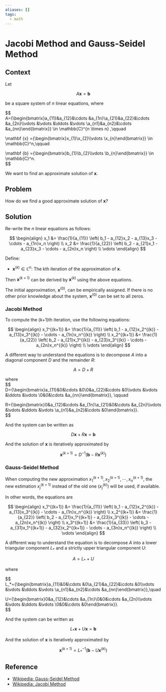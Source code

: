 ```yaml
---
aliases: []
tags:
  - math
---
```


# Jacobi Method and Gauss-Seidel Method
## Context  
  
Let  
  
$$  
A\mathbf{x} = \mathbf{b}  
$$  
  
be a square system of $n$ linear equations, where  
  
$$  
A={\begin{bmatrix}a_{11}&a_{12}&\cdots &a_{1n}\\a_{21}&a_{22}&\cdots &a_{2n}\\\vdots &\vdots &\ddots &\vdots \\a_{n1}&a_{n2}&\cdots &a_{nn}\end{bmatrix}} \in \mathbb{C}^{n \times n} ,\qquad  
  
\mathbf {x} ={\begin{bmatrix}x_{1}\\x_{2}\\\vdots \\x_{n}\end{bmatrix}} \in \mathbb{C}^n,\qquad  
  
\mathbf {b} ={\begin{bmatrix}b_{1}\\b_{2}\\\vdots \\b_{n}\end{bmatrix}} \in \mathbb{C}^n.  
$$  
  
We want to find an approximate solution of $\mathbf{x}$.  
  
## Problem  
  
How do we find a good approximate solution of $\mathbf{x}$?  
  
## Solution  
  
Re-write the $n$ linear equations as follows:  
  
$$
\begin{align}
x_1 &= \frac{1}{a_{11}} \left( b_1 - a_{12}x_2 - a_{13}x_3 - \cdots - a_{1n}x_n \right) \\  
x_2 &= \frac{1}{a_{22}} \left( b_2 - a_{21}x_1 - a_{23}x_3 - \cdots - a_{2n}x_n \right) \\  
\vdots
\end{align}
$$  
  
Define:  
* $\mathbf {x}^{(k)} \in \mathbb{C}^n$: The kth iteration of the approximation of $\mathbf {x}$.  
  
Then $\mathbf {x}^{(k+1)}$ can be derived by $\mathbf {x}^{(k)}$ using the above equations.  
  
The initial approximation, $\mathbf {x}^{(0)}$, can be empirically assigned. If there is no other prior knowledge about the system, $\mathbf {x}^{(0)}$ can be set to all zeros.  
  
### Jacobi Method  
  
To compute the (k+1)th iteration, use the following equations:  
  
$$
\begin{align}
x_1^{(k+1)} &= \frac{1}{a_{11}} \left( b_1 - a_{12}x_2^{(k)} - a_{13}x_3^{(k)} - \cdots - a_{1n}x_n^{(k)} \right) \\  
x_2^{(k+1)} &= \frac{1}{a_{22}} \left( b_2 - a_{21}x_1^{(k)} - a_{23}x_3^{(k)} - \cdots - a_{2n}x_n^{(k)} \right) \\  
\vdots
\end{align}
$$  
  
A different way to understand the equations is to decompose $A$ into a diagonal component $D$ and the remainder $R$:  
  
$$  
A=D+R  
$$  
  
where  
$$  
D={\begin{bmatrix}a_{11}&0&\cdots &0\\0&a_{22}&\cdots &0\\\vdots &\vdots &\ddots &\vdots \\0&0&\cdots &a_{nn}\end{bmatrix}}, \qquad  
  
R={\begin{bmatrix}0&a_{12}&\cdots &a_{1n}\\a_{21}&0&\cdots &a_{2n}\\\vdots &\vdots &\ddots &\vdots \\a_{n1}&a_{n2}&\cdots &0\end{bmatrix}}.  
$$  
  
And the system can be written as  
  
$$  
D \mathbf{x} + R \mathbf{x} = \mathbf{b}  
$$  
  
And the solution of $\mathbf{x}$ is iteratively approximated by  
  
$$  
\mathbf{x}^{(k+1)} = D^{-1} \left( \mathbf{b} - R \mathbf{x}^{(k)} \right)  
$$  
  
  
### Gauss-Seidel Method  
  
When computing the new approximation $x_1^{(k+1)}, x_2^{(k+1)}, \cdots, x_n^{(k+1)}$, the new estimation $x_j^{(k+1)}$ instead of the old one ($x_j^{(k)}$) will be used, if available.  
  
In other words, the equations are  
  
$$
\begin{align}
x_1^{(k+1)} &= \frac{1}{a_{11}} \left( b_1 - a_{12}x_2^{(k)} - a_{13}x_3^{(k)} - \cdots - a_{1n}x_n^{(k)} \right) \\  
x_2^{(k+1)} &= \frac{1}{a_{22}} \left( b_2 - a_{21}x_1^{(k+1)} - a_{23}x_3^{(k)} - \cdots - a_{2n}x_n^{(k)} \right) \\  
x_3^{(k+1)} &= \frac{1}{a_{33}} \left( b_3 - a_{31}x_1^{(k+1)} - a_{32}x_2^{(k+1)} - \cdots - a_{3n}x_n^{(k)} \right) \\  
\vdots
\end{align}
$$  
  
A different way to understand the equation is to decompose $A$ into a lower triangular component $L_*$ and a strictly upper triangular component $U$:  
  
$$  
A=L_* + U  
$$  
  
where  
  
$$  
L_*={\begin{bmatrix}a_{11}&0&\cdots &0\\a_{21}&a_{22}&\cdots &0\\\vdots &\vdots &\ddots &\vdots \\a_{n1}&a_{n2}&\cdots &a_{nn}\end{bmatrix}},\quad  
  
U={\begin{bmatrix}0&a_{12}&\cdots &a_{1n}\\0&0&\cdots &a_{2n}\\\vdots &\vdots &\ddots &\vdots \\0&0&\cdots &0\end{bmatrix}}.  
$$  
  
And the system can be written as  
  
$$  
L_* \mathbf{x} + U \mathbf{x} = \mathbf{b}  
$$  
  
And the solution of $\mathbf{x}$ is iteratively approximated by  
  
$$  
\mathbf{x}^{(k+1)} = L_*^{-1} \left( \mathbf{b} - U \mathbf{x}^{(k)} \right)  
$$
## Reference
* [Wikipedia: Gauss-Seidel Method](https://en.wikipedia.org/wiki/Gauss%E2%80%93Seidel_method)
* [Wikipedia: Jacobi Method](https://en.wikipedia.org/wiki/Jacobi_method)
